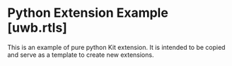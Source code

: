 # Python Extension Example [uwb.rtls]

This is an example of pure python Kit extension. It is intended to be copied and serve as a template to create new extensions.

